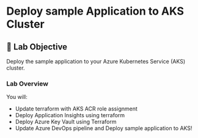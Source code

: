 # Deploy sample Application to AKS Cluster

## 🚀 Lab Objective
Deploy the sample application to your Azure Kubernetes Service (AKS) cluster.

### Lab Overview
You will:
- Update terraform with AKS ACR role assignment
- Deploy Application Insights using terraform
- Deploy Azure Key Vault using Terraform
- Update Azure DevOps pipeline and Deploy sample application to AKS!
